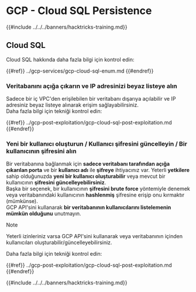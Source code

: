 # GCP - Cloud SQL Persistence

{{#include ../../../banners/hacktricks-training.md}}

## Cloud SQL

Cloud SQL hakkında daha fazla bilgi için kontrol edin:

{{#ref}}
../gcp-services/gcp-cloud-sql-enum.md
{{#endref}}

### Veritabanını açığa çıkarın ve IP adresinizi beyaz listeye alın

Sadece bir iç VPC'den erişilebilen bir veritabanı dışarıya açılabilir ve IP adresiniz beyaz listeye alınarak erişim sağlayabilirsiniz.\
Daha fazla bilgi için tekniği kontrol edin:

{{#ref}}
../gcp-post-exploitation/gcp-cloud-sql-post-exploitation.md
{{#endref}}

### Yeni bir kullanıcı oluşturun / Kullanıcı şifresini güncelleyin / Bir kullanıcının şifresini alın

Bir veritabanına bağlanmak için **sadece veritabanı tarafından açığa çıkarılan porta** ve bir **kullanıcı adı** ile **şifreye** ihtiyacınız var. Yeterli **yetkilere** sahip olduğunuzda **yeni bir kullanıcı oluşturabilir** veya mevcut bir kullanıcının **şifresini güncelleyebilirsiniz**.\
Başka bir seçenek, bir kullanıcının **şifresini brute force** yöntemiyle denemek veya veritabanındaki kullanıcının **hashlenmiş** şifresine erişip onu kırmaktır (mümkünse).\
GCP API'sini kullanarak **bir veritabanının kullanıcılarını listelemenin mümkün olduğunu** unutmayın.

> [!NOTE]
> Yeterli izinleriniz varsa GCP API'sini kullanarak veya veritabanının içinden kullanıcıları oluşturabilir/güncelleyebilirsiniz.

Daha fazla bilgi için tekniği kontrol edin:

{{#ref}}
../gcp-post-exploitation/gcp-cloud-sql-post-exploitation.md
{{#endref}}

{{#include ../../../banners/hacktricks-training.md}}
